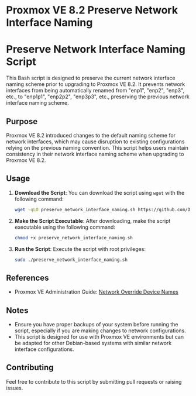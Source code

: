 # Proxmox VE 8.2 Preserve Network Interface Naming

# Preserve Network Interface Naming Script

This Bash script is designed to preserve the current network interface naming scheme prior to upgrading to Proxmox VE 8.2. It prevents network interfaces from being automatically renamed from "enp1", "enp2", "enp3", etc., to "enp1p1", "enp2p2", "enp3p3", etc., preserving the previous network interface naming scheme.

## Purpose

Proxmox VE 8.2 introduced changes to the default naming scheme for network interfaces, which may cause disruption to existing configurations relying on the previous naming convention. This script helps users maintain consistency in their network interface naming scheme when upgrading to Proxmox VE 8.2.

## Usage

1. **Download the Script**: You can download the script using `wget` with the following command:

    ```bash
    wget -qLO preserve_network_interface_naming.sh https://github.com/D4M4EVER/Proxmox_Preserve_Network_Names/raw/main/preserve_network_interface_naming.sh
    ```


2. **Make the Script Executable**: After downloading, make the script executable using the following command:

    ```bash
    chmod +x preserve_network_interface_naming.sh
    ```


3. **Run the Script**: Execute the script with root privileges:

    ```bash
    sudo ./preserve_network_interface_naming.sh
    ```


## References

- Proxmox VE Administration Guide: [Network Override Device Names](https://pve.proxmox.com/pve-docs/pve-admin-guide.html#network_override_device_names)

## Notes

- Ensure you have proper backups of your system before running the script, especially if you are making changes to network configurations.
- This script is designed for use with Proxmox VE environments but can be adapted for other Debian-based systems with similar network interface configurations.

## Contributing

Feel free to contribute to this script by submitting pull requests or raising issues.
